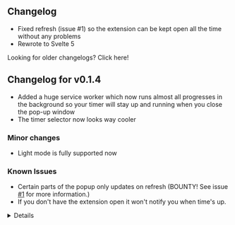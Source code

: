 ## Changelog
- Fixed refresh (issue #1) so the extension can be kept open all the time without any problems
- Rewrote to Svelte 5

<summary>Looking for older changelogs? Click here!</summary>

## Changelog for v0.1.4
- Added a huge service worker which now runs almost all progresses in the background so your timer will stay up and running when you close the pop-up window
- The timer selector now looks way cooler

### Minor changes
- Light mode is fully supported now

### Known Issues
- Certain parts of the popup only updates on refresh (BOUNTY! See issue [#1](https://github.com/ThatFrogDev/studymate/issues/1) for more information.)
- If you don't have the extension open it won't notify you when time's up.
<details>

## Changelog for v0.1.3
First release on GitHub. What came before this release: a simple timer, timer chooser, pixel art font, a sound effect and finished timer count.

### Minor changes
- Added GitHub Actions
- Added a pixel art background
- Added a play/pause icon instead of text
</details>